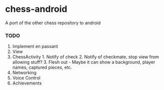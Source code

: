 # chess-android
A port of the other chess repository to android

### TODO
1. Implement en passant
2. View
  1. ChessActivity
    1. Notify of check
    2. Notify of checkmate, stop view from allowing stuff?
    3. Flesh out - Maybe it can show a background, player names, captured pieces, etc.
3. Networking
4. Voice Control
5. Achievements
